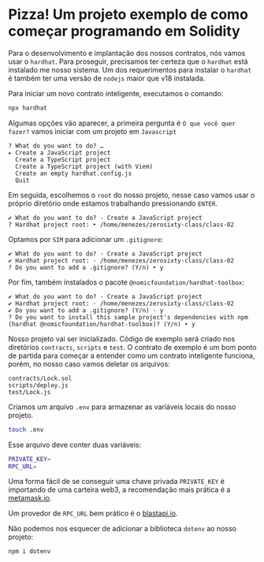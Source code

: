 # Pizza! Um projeto exemplo de como começar programando em Solidity

Para o desenvolvimento e implantação dos nossos contratos, nós vamos usar o `hardhat`. Para proseguir, precisamos ter certeza que o `hardhat` está instalado me nosso sistema. Um dos requerimentos para instalar o `hardhat` é também ter uma versão de `nodejs` maior que v18 instalada.

Para iniciar um novo contrato inteligente, executamos o comando:


```bash
npx hardhat
```

Algumas opções vão aparecer, a primeira pergunta é `O que você quer fazer?` vamos iniciar com um projeto em `Javascript`

```
? What do you want to do? … 
▸ Create a JavaScript project
  Create a TypeScript project
  Create a TypeScript project (with Viem)
  Create an empty hardhat.config.js
  Quit
```

Em seguida, escolhemos o `root` do nosso projeto, nesse caso vamos usar o próprio diretório onde estamos trabalhando pressionando `ENTER`.

```
✔ What do you want to do? · Create a JavaScript project
? Hardhat project root: ‣ /home/menezes/zerosixty-class/class-02
```

Optamos por `SIM` para adicionar um `.gitignore`:

```
✔ What do you want to do? · Create a JavaScript project
✔ Hardhat project root: · /home/menezes/zerosixty-class/class-02
? Do you want to add a .gitignore? (Y/n) ‣ y
```

Por fim, também instalados o pacote `@nomicfoundation/hardhat-toolbox`:

```
✔ What do you want to do? · Create a JavaScript project
✔ Hardhat project root: · /home/menezes/zerosixty-class/class-02
✔ Do you want to add a .gitignore? (Y/n) · y
? Do you want to install this sample project's dependencies with npm (hardhat @nomicfoundation/hardhat-toolbox)? (Y/n) ‣ y
```

Nosso projeto vai ser inicializado. Código de exemplo será criado nos diretórios `contracts`, `scripts` e `test`. O contrato de exemplo é um bom ponto de partida para começar a entender como um contrato inteligente funciona, porém, no nosso caso vamos deletar os arquivos:

`contracts/Lock.sol`<br>
`scripts/deploy.js`<br>
`test/Lock.js`<br>

Criamos um arquivo `.env` para armazenar as variáveis locais do nosso projeto.

```bash
touch .env
```

Esse arquivo deve conter duas variáveis:

```bash
PRIVATE_KEY=
RPC_URL=
```

Uma forma fácil de se conseguir uma chave privada `PRIVATE_KEY` é importando de uma carteira web3, a recomendação mais prática é a [metamask.io](https://metamask.io/).

Um provedor de `RPC_URL` bem prático é o [blastapi.io](https://blastapi.io/).

Não podemos nos esquecer de adicionar a biblioteca `dotenv` ao nosso projeto:

```bash
npm i dotenv
```